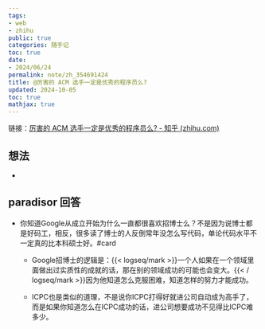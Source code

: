 ```yaml
---
tags:
- web
- zhihu
public: true
categories: 随手记
toc: true
date:
- 2024/06/24
permalink: note/zh_354691424
title: @厉害的 ACM 选手一定是优秀的程序员么?
updated: 2024-10-05
toc: true
mathjax: true
---
```


链接：[厉害的 ACM 选手一定是优秀的程序员么? - 知乎 (zhihu.com)](https://www.zhihu.com/question/354691424/answer/888515647)

<!--more-->

## 想法

  + 

## paradisor 回答

  + 你知道Google从成立开始为什么一直都很喜欢招博士么？不是因为说博士都是好码工，相反，很多读了博士的人反倒常年没怎么写代码，单论代码水平不一定真的比本科硕士好。#card
    + Google招博士的逻辑是：{{< logseq/mark >}}一个人如果在一个领域里面做出过实质性的成就的话，那在别的领域成功的可能也会变大。{{< / logseq/mark >}}因为他知道怎么克服困难，知道怎样的努力才能成功。

    + ICPC也是类似的道理，不是说你ICPC打得好就进公司自动成为高手了，而是如果你知道怎么在ICPC成功的话，进公司想要成功不见得比ICPC难多少。


